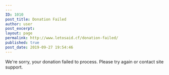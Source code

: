 ```yaml
---
---
ID: 1010
post_title: Donation Failed
author: user
post_excerpt:
layout: page
permalink: http://www.letosaid.cf/donation-failed/
published: true
post_date: 2019-09-27 19:54:46
---
```

We&#039;re sorry, your donation failed to process. Please try again or contact site support.